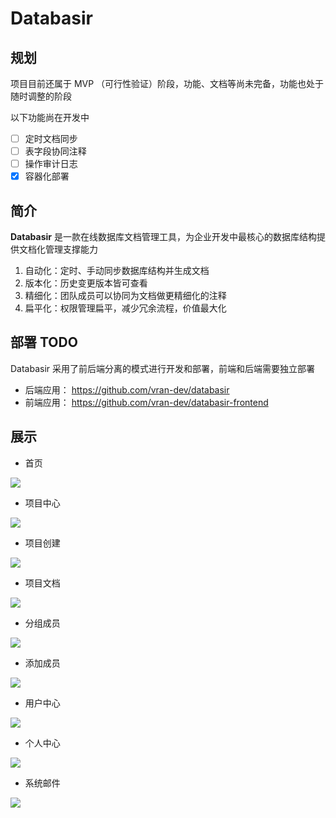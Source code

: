 # Databasir
## 规划
项目目前还属于 MVP （可行性验证）阶段，功能、文档等尚未完备，功能也处于随时调整的阶段

以下功能尚在开发中

- [ ] 定时文档同步
- [ ] 表字段协同注释
- [ ] 操作审计日志
- [x] 容器化部署

## 简介

**Databasir** 是一款在线数据库文档管理工具，为企业开发中最核心的数据库结构提供文档化管理支撑能力

1. 自动化：定时、手动同步数据库结构并生成文档
2. 版本化：历史变更版本皆可查看
3. 精细化：团队成员可以协同为文档做更精细化的注释
4. 扁平化：权限管理扁平，减少冗余流程，价值最大化

## 部署 TODO

Databasir 采用了前后端分离的模式进行开发和部署，前端和后端需要独立部署

- 后端应用： https://github.com/vran-dev/databasir
- 前端应用： https://github.com/vran-dev/databasir-frontend


## 展示

- 首页

![](README/home.jpg)

- 项目中心

![](README/group-projects.jpg)

- 项目创建

![](README/group-project-create.jpg)

- 项目文档

![](README/group-project-document.jpg)

- 分组成员

![](README/group-member-list.jpg)

- 添加成员

![](README/group-member-add.jpg)

- 用户中心

![](README/user.jpg)

- 个人中心

![](README/user-profile.jpg)

- 系统邮件

![](README/sys-mail.jpg)
